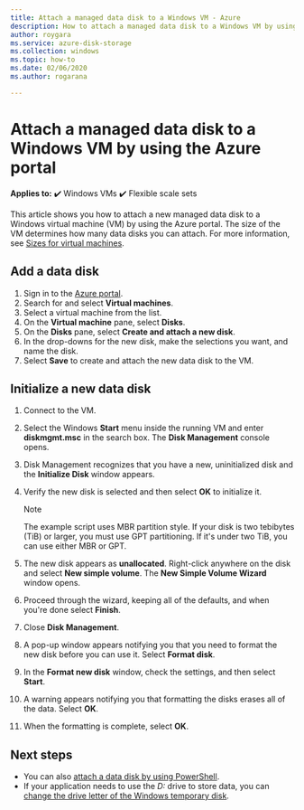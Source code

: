 ```yaml
---
title: Attach a managed data disk to a Windows VM - Azure 
description: How to attach a managed data disk to a Windows VM by using the Azure portal.
author: roygara
ms.service: azure-disk-storage
ms.collection: windows
ms.topic: how-to
ms.date: 02/06/2020
ms.author: rogarana

---
```

# Attach a managed data disk to a Windows VM by using the Azure portal

**Applies to:** :heavy_check_mark: Windows VMs :heavy_check_mark: Flexible scale sets 


This article shows you how to attach a new managed data disk to a Windows virtual machine (VM) by using the Azure portal. The size of the VM determines how many data disks you can attach. For more information, see [Sizes for virtual machines](../sizes.md).


## Add a data disk

1. Sign in to the [Azure portal](https://portal.azure.com).
1. Search for and select **Virtual machines**.
1. Select a virtual machine from the list.
1. On the **Virtual machine** pane, select **Disks**.
1. On the **Disks** pane, select **Create and attach a new disk**.
1. In the drop-downs for the new disk, make the selections you want, and name the disk.
1. Select **Save** to create and attach the new data disk to the VM.

## Initialize a new data disk

1. Connect to the VM.
1. Select the Windows **Start** menu inside the running VM and enter **diskmgmt.msc** in the search box. The **Disk Management** console opens.
1. Disk Management recognizes that you have a new, uninitialized disk and the **Initialize Disk** window appears.
1. Verify the new disk is selected and then select **OK** to initialize it.

    > [!NOTE]
    > The example script uses MBR partition style. If your disk is two tebibytes (TiB) or larger, you must use GPT partitioning. If it's under two TiB, you can use either MBR or GPT.

1. The new disk appears as **unallocated**. Right-click anywhere on the disk and select **New simple volume**. The **New Simple Volume Wizard** window opens.
1. Proceed through the wizard, keeping all of the defaults, and when you're done select **Finish**.
1. Close **Disk Management**.
1. A pop-up window appears notifying you that you need to format the new disk before you can use it. Select **Format disk**.
1. In the **Format new disk** window, check the settings, and then select **Start**.
1. A warning appears notifying you that formatting the disks erases all of the data. Select **OK**.
1. When the formatting is complete, select **OK**.

## Next steps

- You can also [attach a data disk by using PowerShell](attach-disk-ps.md).
- If your application needs to use the *D:* drive to store data, you can [change the drive letter of the Windows temporary disk](change-drive-letter.md).